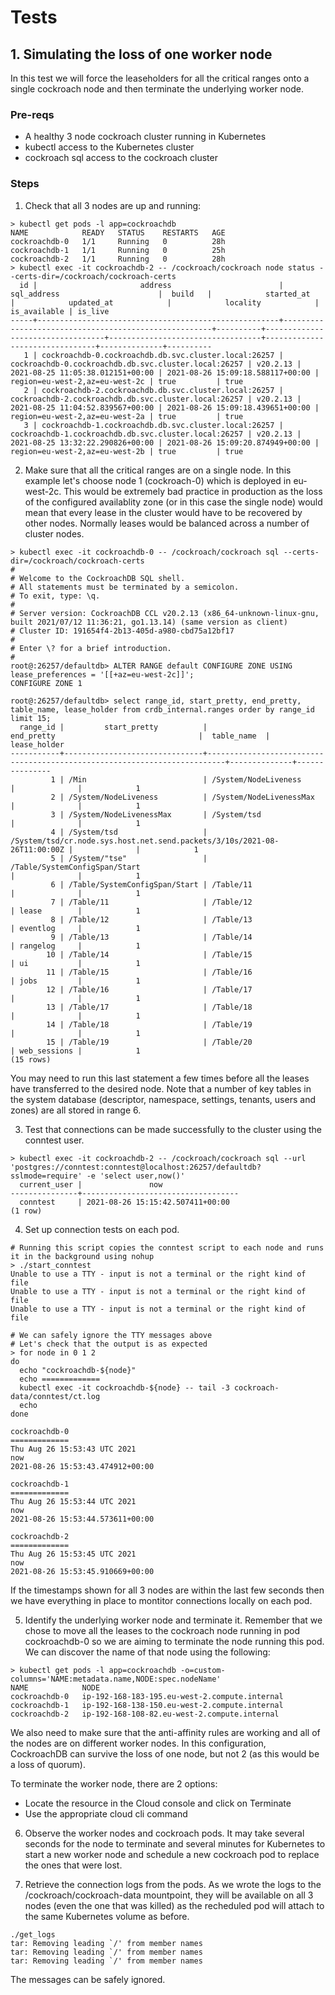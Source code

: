 # Tests
## 1. Simulating the loss of one worker node
In this test we will force the leaseholders for all the critical ranges onto a single cockroach node and then terminate the underlying worker node.

### Pre-reqs
* A healthy 3 node cockroach cluster running in Kubernetes
* kubectl access to the Kubernetes cluster
* cockroach sql access to the cockroach cluster

### Steps
1. Check that all 3 nodes are up and running:

```
> kubectl get pods -l app=cockroachdb
NAME            READY   STATUS    RESTARTS   AGE
cockroachdb-0   1/1     Running   0          28h
cockroachdb-1   1/1     Running   0          25h
cockroachdb-2   1/1     Running   0          28h
> kubectl exec -it cockroachdb-2 -- /cockroach/cockroach node status --certs-dir=/cockroach/cockroach-certs
  id |                       address                        |                     sql_address                      |  build   |            started_at            |            updated_at            |            locality            | is_available | is_live
-----+------------------------------------------------------+------------------------------------------------------+----------+----------------------------------+----------------------------------+--------------------------------+--------------+----------
   1 | cockroachdb-0.cockroachdb.db.svc.cluster.local:26257 | cockroachdb-0.cockroachdb.db.svc.cluster.local:26257 | v20.2.13 | 2021-08-25 11:05:38.012151+00:00 | 2021-08-26 15:09:18.588117+00:00 | region=eu-west-2,az=eu-west-2c | true         | true
   2 | cockroachdb-2.cockroachdb.db.svc.cluster.local:26257 | cockroachdb-2.cockroachdb.db.svc.cluster.local:26257 | v20.2.13 | 2021-08-25 11:04:52.839567+00:00 | 2021-08-26 15:09:18.439651+00:00 | region=eu-west-2,az=eu-west-2a | true         | true
   3 | cockroachdb-1.cockroachdb.db.svc.cluster.local:26257 | cockroachdb-1.cockroachdb.db.svc.cluster.local:26257 | v20.2.13 | 2021-08-25 13:32:22.290826+00:00 | 2021-08-26 15:09:20.874949+00:00 | region=eu-west-2,az=eu-west-2b | true         | true
```

2. Make sure that all the critical ranges are on a single node. In this example let's choose node 1 (cockroach-0) which is deployed in eu-west-2c.
This would be extremely bad practice in production as the loss of the configured availablity zone (or in this case the single node) would mean that every lease in the cluster would have to be recovered by other nodes. Normally leases would be balanced across a number of cluster nodes.  
```
> kubectl exec -it cockroachdb-0 -- /cockroach/cockroach sql --certs-dir=/cockroach/cockroach-certs
#
# Welcome to the CockroachDB SQL shell.
# All statements must be terminated by a semicolon.
# To exit, type: \q.
#
# Server version: CockroachDB CCL v20.2.13 (x86_64-unknown-linux-gnu, built 2021/07/12 11:36:21, go1.13.14) (same version as client)
# Cluster ID: 191654f4-2b13-405d-a980-cbd75a12bf17
#
# Enter \? for a brief introduction.
#
root@:26257/defaultdb> ALTER RANGE default CONFIGURE ZONE USING lease_preferences = '[[+az=eu-west-2c]]';
CONFIGURE ZONE 1

root@:26257/defaultdb> select range_id, start_pretty, end_pretty, table_name, lease_holder from crdb_internal.ranges order by range_id limit 15;
  range_id |         start_pretty          |                                end_pretty                                |  table_name  | lease_holder
-----------+-------------------------------+--------------------------------------------------------------------------+--------------+---------------
         1 | /Min                          | /System/NodeLiveness                                                     |              |            1
         2 | /System/NodeLiveness          | /System/NodeLivenessMax                                                  |              |            1
         3 | /System/NodeLivenessMax       | /System/tsd                                                              |              |            1
         4 | /System/tsd                   | /System/tsd/cr.node.sys.host.net.send.packets/3/10s/2021-08-26T11:00:00Z |              |            1
         5 | /System/"tse"                 | /Table/SystemConfigSpan/Start                                            |              |            1
         6 | /Table/SystemConfigSpan/Start | /Table/11                                                                |              |            1
         7 | /Table/11                     | /Table/12                                                                | lease        |            1
         8 | /Table/12                     | /Table/13                                                                | eventlog     |            1
         9 | /Table/13                     | /Table/14                                                                | rangelog     |            1
        10 | /Table/14                     | /Table/15                                                                | ui           |            1
        11 | /Table/15                     | /Table/16                                                                | jobs         |            1
        12 | /Table/16                     | /Table/17                                                                |              |            1
        13 | /Table/17                     | /Table/18                                                                |              |            1
        14 | /Table/18                     | /Table/19                                                                |              |            1
        15 | /Table/19                     | /Table/20                                                                | web_sessions |            1
(15 rows)
```
You may need to run this last statement a few times before all the leases have transferred to the desired node.
Note that a number of key tables in the system database (descriptor, namespace, settings, tenants, users and zones) are all stored in range 6.

3. Test that connections can be made successfully to the cluster using the conntest user.
```
> kubectl exec -it cockroachdb-2 -- /cockroach/cockroach sql --url 'postgres://conntest:conntest@localhost:26257/defaultdb?sslmode=require' -e 'select user,now()'
  current_user |               now
---------------+-----------------------------------
  conntest     | 2021-08-26 15:15:42.507411+00:00
(1 row)
```

4. Set up connection tests on each pod. 
```
# Running this script copies the conntest script to each node and runs it in the background using nohup
> ./start_conntest
Unable to use a TTY - input is not a terminal or the right kind of file
Unable to use a TTY - input is not a terminal or the right kind of file
Unable to use a TTY - input is not a terminal or the right kind of file

# We can safely ignore the TTY messages above
# Let's check that the output is as expected
> for node in 0 1 2
do
  echo "cockroachdb-${node}"
  echo =============
  kubectl exec -it cockroachdb-${node} -- tail -3 cockroach-data/conntest/ct.log  
  echo 
done

cockroachdb-0
=============
Thu Aug 26 15:53:43 UTC 2021
now
2021-08-26 15:53:43.474912+00:00

cockroachdb-1
=============
Thu Aug 26 15:53:44 UTC 2021
now
2021-08-26 15:53:44.573611+00:00

cockroachdb-2
=============
Thu Aug 26 15:53:45 UTC 2021
now
2021-08-26 15:53:45.910669+00:00
```
If the timestamps shown for all 3 nodes are within the last few seconds then we have everything in place to montitor connections locally on each pod.

5. Identify the underlying worker node and terminate it. Remember that we chose to move all the leases to the cockroach node running in pod cockroachdb-0 so we are aiming to terminate the node running this pod. We can discover the name of that node using the following:
```
> kubectl get pods -l app=cockroachdb -o=custom-columns='NAME:metadata.name,NODE:spec.nodeName'
NAME            NODE
cockroachdb-0   ip-192-168-183-195.eu-west-2.compute.internal
cockroachdb-1   ip-192-168-138-150.eu-west-2.compute.internal
cockroachdb-2   ip-192-168-108-82.eu-west-2.compute.internal
```

We also need to make sure that the anti-affinity rules are working and all of the nodes are on different worker nodes. In this configuration, CockroachDB can survive the loss of one node, but not 2 (as this would be a loss of quorum).

To terminate the worker node, there are 2 options:
* Locate the resource in the Cloud console and click on Terminate
* Use the appropriate cloud cli command


6. Observe the worker nodes and cockroach pods. It may take several seconds for the node to terminate and several minutes for Kubernetes to start a new worker node and schedule a new cockroach pod to replace the ones that were lost.

7. Retrieve the connection logs from the pods. As we wrote the logs to the /cockroach/cockroach-data mountpoint, they will be available on all 3 nodes (even the one that was killed) as the recheduled pod will attach to the same Kubernetes volume as before.
```
./get_logs
tar: Removing leading `/' from member names
tar: Removing leading `/' from member names
tar: Removing leading `/' from member names
```
The messages can be safely ignored.

